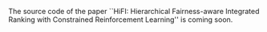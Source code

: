 The source code of the paper ``HiFI: Hierarchical Fairness-aware Integrated Ranking with Constrained Reinforcement Learning'' is coming soon.
